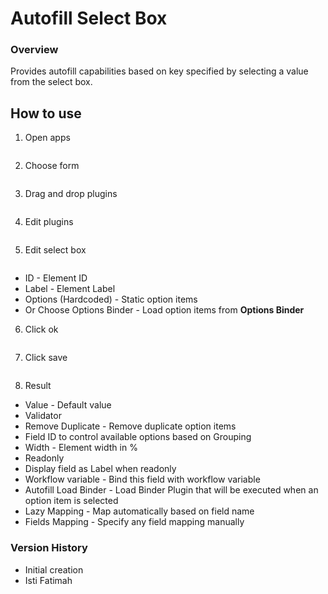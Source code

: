 # Autofill Select Box #

### Overview ###
Provides autofill capabilities based on key specified by selecting a value from the select box.

## How to use ##

1. Open apps

<img src="https://raw.githubusercontent.com/kinnara-digital-studio/kecak-workflow/master/docs/assets/.png" alt="" />


2. Choose form

<img src="https://raw.githubusercontent.com/kinnara-digital-studio/kecak-workflow/master/docs/assets/.png" alt="" />


3. Drag and drop plugins

<img src="https://raw.githubusercontent.com/kinnara-digital-studio/kecak-workflow/master/docs/assets/.png" alt="" />


4. Edit plugins

<img src="https://raw.githubusercontent.com/kinnara-digital-studio/kecak-workflow/master/docs/assets/.png" alt="" />


5. Edit select box

<img src="https://raw.githubusercontent.com/kinnara-digital-studio/kecak-workflow/master/docs/assets/.png" alt="" />

* ID - Element ID
* Label - Element Label
* Options (Hardcoded) - Static option items
* Or Choose Options Binder - Load option items from **Options Binder**

6. Click ok

<img src="https://raw.githubusercontent.com/kinnara-digital-studio/kecak-workflow/master/docs/assets/.png" alt="" />


7. Click save

<img src="https://raw.githubusercontent.com/kinnara-digital-studio/kecak-workflow/master/docs/assets/.png" alt="" />


8. Result


* Value - Default value
* Validator
* Remove Duplicate - Remove duplicate option items
* Field ID to control available options based on Grouping
* Width - Element width in %
* Readonly
* Display field as Label when readonly
* Workflow variable - Bind this field with workflow variable
* Autofill Load Binder - Load Binder Plugin that will be executed when an option item is selected
* Lazy Mapping - Map automatically based on field name
* Fields Mapping - Specify any field mapping manually



### Version History ###

   * Initial creation
   * Isti Fatimah



